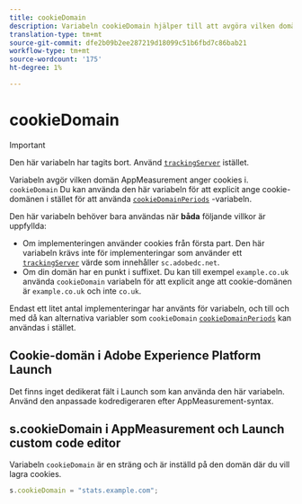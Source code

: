 ```yaml
---
title: cookieDomain
description: Variabeln cookieDomain hjälper till att avgöra vilken domän cookies ska användas på.
translation-type: tm+mt
source-git-commit: dfe2b09b2ee287219d18099c51b6fbd7c86bab21
workflow-type: tm+mt
source-wordcount: '175'
ht-degree: 1%

---
```



# cookieDomain

>[!IMPORTANT]
>
>Den här variabeln har tagits bort. Använd [`trackingServer`](trackingserver.md) istället.

Variabeln avgör vilken domän AppMeasurement anger cookies i. `cookieDomain` Du kan använda den här variabeln för att explicit ange cookie-domänen i stället för att använda [`cookieDomainPeriods`](cookiedomainperiods.md) -variabeln.

Den här variabeln behöver bara användas när **båda** följande villkor är uppfyllda:

* Om implementeringen använder cookies från första part. Den här variabeln krävs inte för implementeringar som använder ett [`trackingServer`](trackingserver.md) värde som innehåller `sc.adobedc.net`.
* Om din domän har en punkt i suffixet. Du kan till exempel `example.co.uk` använda `cookieDomain` variabeln för att explicit ange att cookie-domänen är `example.co.uk` och inte `co.uk`.

Endast ett litet antal implementeringar har använts för variabeln, och till och med då kan alternativa variabler som `cookieDomain` [`cookieDomainPeriods`](cookiedomainperiods.md) kan användas i stället.

## Cookie-domän i Adobe Experience Platform Launch

Det finns inget dedikerat fält i Launch som kan använda den här variabeln. Använd den anpassade kodredigeraren efter AppMeasurement-syntax.

## s.cookieDomain i AppMeasurement och Launch custom code editor

Variabeln `cookieDomain` är en sträng och är inställd på den domän där du vill lagra cookies.

```js
s.cookieDomain = "stats.example.com";
```
